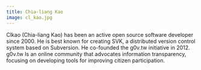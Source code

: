 ```yaml
---
title: Chia-liang Kao
image: cl_kao.jpg
---
```

Clkao (Chia-liang Kao) has been an active open source software developer since 2000. He is best known for creating SVK, a distributed version control system based on Subversion. He co-founded the g0v.tw initiative in 2012. g0v.tw Is an online community that advocates information transparency, focusing on developing tools for improving citizen participation.
